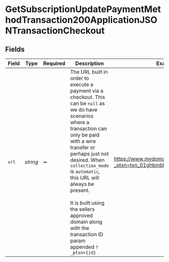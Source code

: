 # GetSubscriptionUpdatePaymentMethodTransaction200ApplicationJSONTransactionCheckout


## Fields

| Field                                                                                                                                                                                                                                                                                                                                                                                       | Type                                                                                                                                                                                                                                                                                                                                                                                        | Required                                                                                                                                                                                                                                                                                                                                                                                    | Description                                                                                                                                                                                                                                                                                                                                                                                 | Example                                                                                                                                                                                                                                                                                                                                                                                     |
| ------------------------------------------------------------------------------------------------------------------------------------------------------------------------------------------------------------------------------------------------------------------------------------------------------------------------------------------------------------------------------------------- | ------------------------------------------------------------------------------------------------------------------------------------------------------------------------------------------------------------------------------------------------------------------------------------------------------------------------------------------------------------------------------------------- | ------------------------------------------------------------------------------------------------------------------------------------------------------------------------------------------------------------------------------------------------------------------------------------------------------------------------------------------------------------------------------------------- | ------------------------------------------------------------------------------------------------------------------------------------------------------------------------------------------------------------------------------------------------------------------------------------------------------------------------------------------------------------------------------------------- | ------------------------------------------------------------------------------------------------------------------------------------------------------------------------------------------------------------------------------------------------------------------------------------------------------------------------------------------------------------------------------------------- |
| `url`                                                                                                                                                                                                                                                                                                                                                                                       | *string*                                                                                                                                                                                                                                                                                                                                                                                    | :heavy_minus_sign:                                                                                                                                                                                                                                                                                                                                                                          | The URL built in order to execute a payment via a checkout. This can be `null` as we do have scenarios where a transaction can only be paid with a wire transfer or perhaps just not desired. When `collection_mode` is `automatic`, this URL will always be present. <br /><br /> It is built using the sellers approved domain along with the transaction ID param appended `?_ptxn={id}` | https://www.mydomain.com/checkout?_ptxn=txn_01ghbmbk59qye598j9zpc047y3                                                                                                                                                                                                                                                                                                                      |